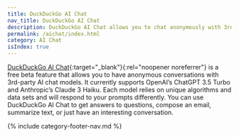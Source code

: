 ```yaml
---
title: DuckDuckGo AI Chat
nav_title: DuckDuckGo AI Chat
description: DuckDuckGo AI Chat allows you to chat anonymously with 3rd-party AI chat models for free.
permalink: /aichat/index.html
category: AI Chat
isIndex: true
---
```


[DuckDuckGo AI Chat](https://duckduckgo.com/aichat){:target="\_blank"}{:rel="noopener noreferrer"} is a free beta feature that allows you to have anonymous conversations with 3rd-party AI chat models. It currently supports OpenAI’s ChatGPT 3.5 Turbo and Anthropic’s Claude 3 Haiku. Each model relies on unique algorithms and data sets and will respond to your prompts differently. You can use DuckDuckGo AI Chat to get answers to questions, compose an email, summarize text, or just have an interesting conversation.

{% include category-footer-nav.md %}
